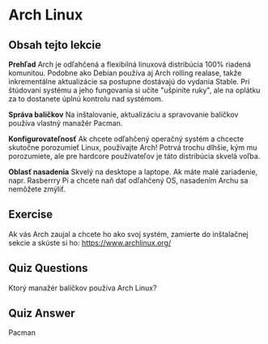 # Arch Linux

## Obsah tejto lekcie

<b>Prehľad</b>
Arch je odľahčená a flexibilná linuxová distribúcia 100% riadená komunitou. Podobne ako Debian používa aj Arch rolling realase, takže inkrementálne aktualizácie sa postupne dostávajú do vydania Stable. Pri štúdovaní systému a jeho fungovania si učite "ušpiníte ruky", ale na oplátku za to dostanete úplnú kontrolu nad systémom.

<b>Správa balíčkov</b>
Na inštalovanie, aktualizáciu a spravovanie balíčkov používa vlastný manažér Pacman. 

<b>Konfigurovateľnosť</b>
Ak chcete odľahčený operačný systém a chcecte skutočne porozumieť Linux, používajte Arch! Potrvá trochu dlhšie, kým mu porozumiete, ale pre hardcore používateľov je táto distribúcia skvelá voľba.

<b>Oblasť nasadenia</b>
Skvelý na desktope a laptope. Ak máte malé zariadenie, napr. Rasberrry Pi a chcete naň dať odľahčený OS, nasadením Archu sa nemôžete zmýliť.

## Exercise

Ak vás Arch zaujal a chcete ho ako svoj systém, zamierte do inštalačnej sekcie a skúste si ho: <a href='https://www.archlinux.org/'>https://www.archlinux.org/</a>

## Quiz Questions

Ktorý manažér balíčkov používa Arch Linux?

## Quiz Answer

Pacman
